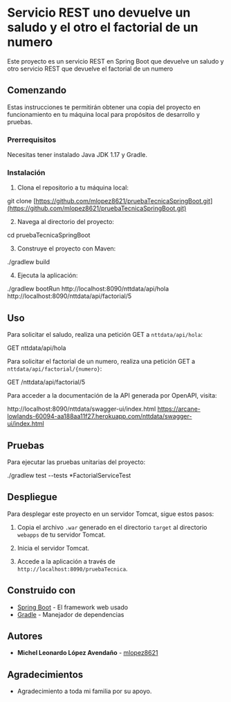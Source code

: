 # Servicio REST uno devuelve un saludo y el otro el factorial de un numero 

Este proyecto es un servicio REST en Spring Boot que devuelve un saludo y otro servicio REST que devuelve el factorial de un numero 

## Comenzando

Estas instrucciones te permitirán obtener una copia del proyecto en funcionamiento en tu máquina local para propósitos de desarrollo y pruebas.

### Prerrequisitos

Necesitas tener instalado Java JDK 1.17 y Gradle.

### Instalación

1. Clona el repositorio a tu máquina local:

git clone [https://github.com/mlopez8621/pruebaTecnicaSpringBoot.git](https://github.com/mlopez8621/pruebaTecnicaSpringBoot.git)

2. Navega al directorio del proyecto:

cd pruebaTecnicaSpringBoot

3. Construye el proyecto con Maven:

./gradlew build


4. Ejecuta la aplicación:

./gradlew bootRun
http://localhost:8090/nttdata/api/hola
http://localhost:8090/nttdata/api/factorial/5

## Uso

Para solicitar el saludo, realiza una petición GET a `nttdata/api/hola`:

GET nttdata/api/hola

Para solicitar el factorial de un numero, realiza una petición GET a `nttdata/api/factorial/{numero}`:

GET /nttdata/api/factorial/5

Para acceder a la documentación de la API generada por OpenAPI, visita:

http://localhost:8090/nttdata/swagger-ui/index.html
https://arcane-lowlands-60094-aa188aa11f27.herokuapp.com/nttdata/swagger-ui/index.html


## Pruebas

Para ejecutar las pruebas unitarias del proyecto:

./gradlew test --tests *FactorialServiceTest

## Despliegue

Para desplegar este proyecto en un servidor Tomcat, sigue estos pasos:

1. Copia el archivo `.war` generado en el directorio `target` al directorio `webapps` de tu servidor Tomcat.

2. Inicia el servidor Tomcat.

3. Accede a la aplicación a través de `http://localhost:8090/pruebaTecnica`.

## Construido con

* [Spring Boot](https://spring.io/projects/spring-boot) - El framework web usado
* [Gradle](https://gradle.org/) - Manejador de dependencias

## Autores

- **Michel Leonardo López Avendaño** - [mlopez8621](https://github.com/mlopez8621)

## Agradecimientos

- Agradecimiento a toda mi familia por su apoyo.
